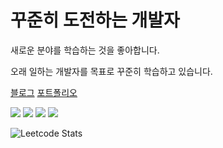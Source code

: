 # 꾸준히 도전하는 개발자

새로운 분야를 학습하는 것을 좋아합니다.

오래 일하는 개발자를 목표로 꾸준히 학습하고 있습니다.

[블로그](https://velog.io/@tttkim)
[포트폴리오](https://foil-nasturtium-61a.notion.site/5b92dab45f174f279cb3d7bd148b9576)

<div style="flex flex-row">
  <img src="https://img.shields.io/badge/android-3DDC84?style=for-the-badge&logo=android&logoColor=white">
  <img src="https://img.shields.io/badge/spring-6DB33F?style=for-the-badge&logo=spring&logoColor=white">
  <img src="https://img.shields.io/badge/kotlin-7F52FF?style=for-the-badge&logo=kotlin&logoColor=white">
  <img src="https://img.shields.io/badge/java-FF160B?style=for-the-badge&logo=java&logoColor=white">
</div>

![Leetcode Stats](https://leetcard.jacoblin.cool/tttkim)

